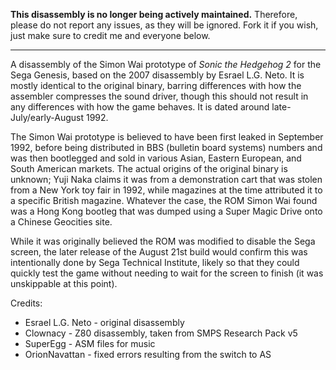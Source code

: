 **This disassembly is no longer being actively maintained.** Therefore, please do not report any issues, as they will be ignored. Fork it if you wish, just make sure to credit me and everyone below.

----
A disassembly of the Simon Wai prototype of _Sonic the Hedgehog 2_ for the Sega Genesis, based on the 2007 disassembly by Esrael L.G. Neto. It is mostly identical to the original binary, barring differences with how the assembler compresses the sound driver, though this should not result in any differences with how the game behaves. It is dated around late-July/early-August 1992.

The Simon Wai prototype is believed to have been first leaked in September 1992, before being distributed in BBS (bulletin board systems) numbers and was then bootlegged and sold in various Asian, Eastern European, and South American markets. The actual origins of the original binary is unknown; Yuji Naka claims it was from a demonstration cart that was stolen from a New York toy fair in 1992, while magazines at the time attributed it to a specific British magazine. Whatever the case, the ROM Simon Wai found was a Hong Kong bootleg that was dumped using a Super Magic Drive onto a Chinese Geocities site.

While it was originally believed the ROM was modified to disable the Sega screen, the later release of the August 21st build would confirm this was intentionally done by Sega Technical Institute, likely so that they could quickly test the game without needing to wait for the screen to finish (it was unskippable at this point).

Credits:
* Esrael L.G. Neto - original disassembly
* Clownacy - Z80 disassembly, taken from SMPS Research Pack v5
* SuperEgg - ASM files for music
* OrionNavattan - fixed errors resulting from the switch to AS
